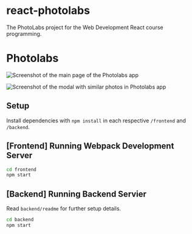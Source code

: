 # react-photolabs
The PhotoLabs project for the Web Development React course programming.

# Photolabs
![Screenshot of the main page of the Photolabs app](https://github.com/tajjav/photolabs/frontend/src/assets/photolabs-1.png)




![Screenshot of the modal with similar photos in Photolabs app](https://github.com/tajjav/photolabs/frontend/src/assets/photolabs-2.png)

## Setup

Install dependencies with `npm install` in each respective `/frontend` and `/backend`.

## [Frontend] Running Webpack Development Server

```sh
cd frontend
npm start
```

## [Backend] Running Backend Servier

Read `backend/readme` for further setup details.

```sh
cd backend
npm start
```
